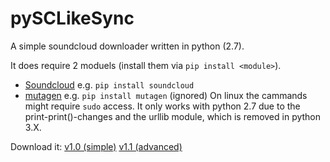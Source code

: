 pySCLikeSync
============

A simple soundcloud downloader written in python (2.7).

It does require 2 moduels (install them via `pip install <module>`).
* [Soundcloud](https://github.com/soundcloud/soundcloud-python) e.g. `pip install soundcloud`
* [mutagen](https://bitbucket.org/lazka/mutagen) e.g. `pip install mutagen` (ignored)
On linux the cammands might require `sudo` access. It only works with python 2.7 due to the print-print()-changes and the urllib module, which is removed in python 3.X.

Download it: [v1.0 (simple)](http://download1324.mediafire.com/m142bqeg5ikg/zt4x9ixu56rw4b5/pySCLikeSync-v1.0.py) [v1.1 (advanced)](http://download944.mediafire.com/501ls0eo9pfg/7oryhqnbjzrn8ec/pySCLikeSync-v1.1.py)
